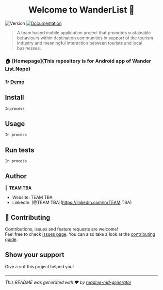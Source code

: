 <h1 align="center">Welcome to WanderList 👋</h1>
<p>
  <img alt="Version" src="https://img.shields.io/badge/version-MVP 1.0-blue.svg?cacheSeconds=2592000" />
  <a href="Unavailable" target="_blank">
    <img alt="Documentation" src="https://img.shields.io/badge/documentation-yes-brightgreen.svg" />
  </a>
</p>

> A team based mobile application project that promotes sustainable behaviours within destination communities in support of the tourism industry and meaningful interaction between tourists and local businesses.

### 🏠 [Homepage](This repository is for Android app of Wander List.Nope)

### ✨ [Demo](Unavailable)

## Install

```sh
Inprocess
```

## Usage

```sh
In process
```

## Run tests

```sh
In process
```

## Author

👤 **TEAM TBA**

* Website: TEAM TBA
* LinkedIn: [@TEAM TBA](https://linkedin.com/in/TEAM TBA)

## 🤝 Contributing

Contributions, issues and feature requests are welcome!<br />Feel free to check [issues page](Unavailable). You can also take a look at the [contributing guide](Unavailable).

## Show your support

Give a ⭐️ if this project helped you!

***
_This README was generated with ❤️ by [readme-md-generator](https://github.com/kefranabg/readme-md-generator)_